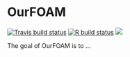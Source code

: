 
<!-- README.md is generated from README.Rmd. Please edit that file -->

# OurFOAM

<!-- badges: start -->

[![Travis build
status](https://travis-ci.org/marcosci/dynamicfoam.svg?branch=master)](https://travis-ci.org/marcosci/dynamicfoam)
[![R build
status](https://github.com/r-spatialecology/spectre/workflows/R-CMD-check/badge.svg)](https://github.com/r-spatialecology/spectre/actions)
![](https://github.com/r-spatialecology/spectre/workflows/R-CMD-check/badge.svg)

<!-- badges: end -->

The goal of OurFOAM is to …

